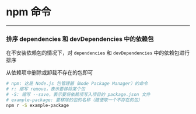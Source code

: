 # npm 命令

---

### 排序 dependencies 和 devDependencies 中的依赖包

在不安装依赖包的情况下，对 `dependencies` 和 `devDependencies` 中的依赖包进行排序

从依赖项中删除或卸载不存在的包即可

```bash
# npm: 这是 Node.js 包管理器（Node Package Manager）的命令
# r: 缩写 remove，表示要移除某个包
# -S: 缩写 --save，表示要将依赖项写入项目的 package.json 文件
# example-package: 要移除的包的名称（随便取一个不存在的包）
npm r -S example-package
```
